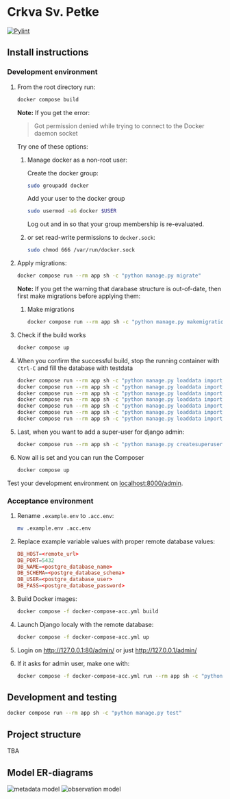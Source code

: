 # Crkva Sv. Petke
[![Pylint](https://github.com/zenariworks/crkva/actions/workflows/pylint.yml/badge.svg?branch=main)](https://github.com/zenariworks/crkva/actions/workflows/pylint.yml)

## Install instructions

### Development environment

1. From the root directory run:

   ```bash
   docker compose build
   ```

   **Note:** If you get the error:
   > Got permission denied while trying to connect to the Docker daemon socket

   Try one of these options:

    1. Manage docker as a non-root user:

       Create the docker group:

        ```bash
        sudo groupadd docker
        ```

       Add your user to the docker group

        ```bash
        sudo usermod -aG docker $USER
        ```

       Log out and in so that your group membership is re-evaluated.

    2. or set read-write permissions to `docker.sock`:

        ```bash
        sudo chmod 666 /var/run/docker.sock
        ```

2. Apply migrations:

   ```bash
   docker compose run --rm app sh -c "python manage.py migrate"
   ```

   **Note:** If you get the warning that darabase structure is out-of-date, then first make migrations before applying them:

   1. Make migrations

        ```bash
        docker compose run --rm app sh -c "python manage.py makemigrations"
        ```

3. Check if the build works

   ```bash
   docker compose up
   ```

4. When you confirm the successful build, stop the running container with `Ctrl-C` and fill the database with testdata

   ```bash
   docker compose run --rm app sh -c "python manage.py loaddata import_auth.json"
   docker compose run --rm app sh -c "python manage.py loaddata import_codetables.json"
   docker compose run --rm app sh -c "python manage.py loaddata import_metadata.json"
   docker compose run --rm app sh -c "python manage.py loaddata import_measures.json"
   docker compose run --rm app sh -c "python manage.py loaddata import_filters.json"
   docker compose run --rm app sh -c "python manage.py loaddata import_topicsets.json"
   docker compose run --rm app sh -c "python manage.py loaddata import_spatialdimensions.json"
   ```

5. Last, when you want to add a super-user for django admin:

   ```bash
   docker compose run --rm app sh -c "python manage.py createsuperuser"
   ```

6. Now all is set and you can run the Composer

   ```bash
   docker compose up
   ```

Test your development environment on [localhost:8000/admin](http://localhost:8000/admin).

### Acceptance environment

1. Rename `.example.env` to `.acc.env`:

   ```bash
   mv .example.env .acc.env
   ```

2. Replace example variable values with proper remote database values:

   ```conf
   DB_HOST=<remote_url>
   DB_PORT=5432
   DB_NAME=<postgre_database_name>
   DB_SCHEMA=<postgre_database_schema>
   DB_USER=<postgre_database_user>
   DB_PASS=<postgre_database_password>
   ```

3. Build Docker images:

   ```bash
   docker compose -f docker-compose-acc.yml build
   ```

4. Launch Django localy with the remote database:

   ```bash
   docker compose -f docker-compose-acc.yml up
   ```

5. Login on http://127.0.0.1:80/admin/ or just http://127.0.0.1/admin/

6. If it asks for admin user, make one with:

   ```bash
   docker compose -f docker-compose-acc.yml run --rm app sh -c "python manage.py createsuperuser"
   ```

## Development and testing

```bash
docker compose run --rm app sh -c "python manage.py test"
```

## Project structure

TBA

## Model ER-diagrams

![metadata model](references/images/Screenshot_measures.png)
![observation model](references/images/Screenshot_observations.png)
